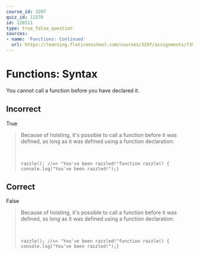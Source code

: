 ```yaml
---
course_id: 3297
quiz_id: 12278
id: 126511
type: true_false_question
sources:
- name: 'Functions: Continued'
  url: https://learning.flatironschool.com/courses/3297/assignments/73913?module_item_id=143565
---
```


# Functions: Syntax

You cannot call a function before you have declared it.

## Incorrect

True

> Because of hoisting, it's possible to call a function before it was defined, as
> long as it was defined using a function declaration:
> 
> &nbsp;
> 
> ```
> razzle(); //=> "You've been razzled!"function razzle() { console.log("You've been razzled!");}
> ```

## Correct

False

> Because of hoisting, it's possible to call a function before it was defined, as
> long as it was defined using a function declaration:
> 
> &nbsp;
> 
> ```
> razzle(); //=> "You've been razzled!"function razzle() { console.log("You've been razzled!");}
> ```
